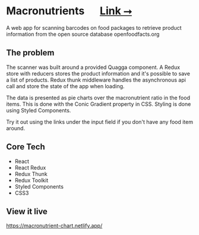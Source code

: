 # Macronutrients &emsp; [Link &#11106;](https://macronutrient-chart.netlify.app/)

A web app for scanning barcodes on food packages to retrieve product information from the open source database openfoodfacts.org

## The problem
The scanner was built around a provided Quagga component. A Redux store with reducers stores the product information and it's possible to save a list of products. Redux thunk middleware handles the asynchronous api call and store the state of the app when loading. 

The data is presented as pie charts over the macronutrient ratio in the food items. This is done with the Conic Gradient property in CSS. Styling is done using Styled Components.

Try it out using the links under the input field if you don't have any food item around.

## Core Tech
* React
* React Redux
* Redux Thunk
* Redux Toolkit
* Styled Components
* CSS3


## View it live
https://macronutrient-chart.netlify.app/

